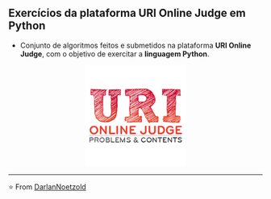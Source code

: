 ## Exercícios da plataforma URI Online Judge em **Python**
* Conjunto de algoritmos feitos e submetidos na plataforma **URI Online Judge**, com o objetivo de exercitar a **linguagem Python**.
<p align="center">
  <img src="https://github.com/DarlanNoetzold/URI_Cpp/blob/master/download.png" width="200">
</p>

---

⭐️ From [DarlanNoetzold](https://github.com/DarlanNoetzold)

